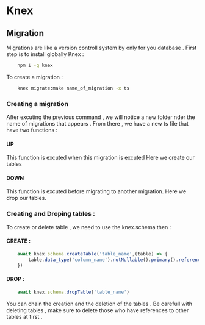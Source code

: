 # Knex 
## Migration 
Migrations are like a version controll system by only for you database .
First step is to install globally Knex : 
```bash
    npm i -g knex
```

To create a migration : 
```bash
    knex migrate:make name_of_migration -x ts
```
### Creating a migration 
After excuting the previous command , we will notice a new folder nder the name of migrations that appears .
From there , we have a new ts file that have two functions : 
#### UP 
This function is excuted when this migration is excuted 
Here we create our tables 
#### DOWN 
This function is excuted before migrating to another migration.
Here we drop our tables.
### Creating and Droping tables : 
To create or delete table , we need to use the knex.schema then : 
#### CREATE  : 
```typescript
    await knex.schema.createTable('table_name',(table) => {
        table.data_type('column_name').notNullable().primary().references() . . . 
    })
```
#### DROP : 
```ts
    await knex.schema.dropTable('table_name') 
```
You can chain the creation and the deletion of the tables .
Be carefull with deleting tables , make sure to delete those who have references to other tables at first .

